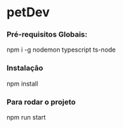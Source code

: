 # petDev

### Pré-requisitos Globais:
  npm i -g nodemon typescript ts-node

### Instalação
  npm install

### Para rodar o projeto
  npm run start
